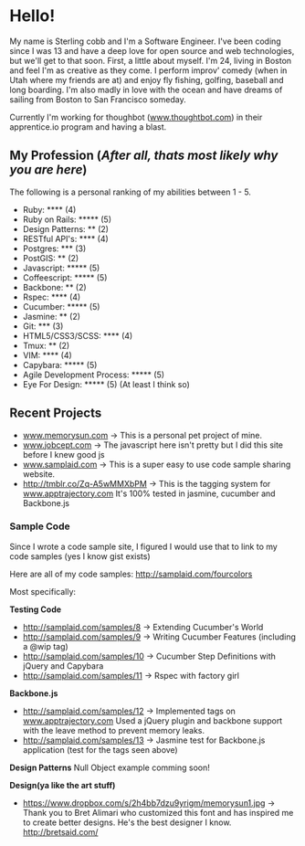 # Hello!

My name is Sterling cobb and I'm a Software Engineer. I've been coding since I was 13 and have a deep love for open source and web technologies, but we'll get to that soon. First, a little about myself. I'm 24, living in Boston and feel I'm as creative as they come. I perform improv' comedy (when in Utah where my friends are at) and enjoy fly fishing, golfing, baseball and long boarding. I'm also madly in love with the ocean and have dreams of sailing from Boston to San Francisco someday.

Currently I'm working for thoughbot (www.thoughtbot.com) in their apprentice.io program and having a blast.

## My Profession (*After all, thats most likely why you are here*)
The following is a personal ranking of my abilities between 1 - 5. 

* Ruby: **** (4)
* Ruby on Rails: ***** (5)
* Design Patterns: ** (2)
* RESTful API's: **** (4)
* Postgres: *** (3)
* PostGIS: ** (2)
* Javascript: ***** (5)
* Coffeescript: ***** (5)
* Backbone: ** (2)
* Rspec: **** (4)
* Cucumber: ***** (5)
* Jasmine: ** (2)
* Git: *** (3)
* HTML5/CSS3/SCSS: **** (4)
* Tmux: ** (2)
* VIM: **** (4)
* Capybara: ***** (5)
* Agile Development Process: ***** (5)
* Eye For Design: ***** (5) (At least I think so)

## Recent Projects
* www.memorysun.com -> This is a personal pet project of mine.
* www.jobcept.com -> The javascript here isn't pretty but I did this site before I knew good js
* www.samplaid.com -> This is a super easy to use code sample sharing website.
* http://tmblr.co/Zq-A5wMMXbPM -> This is the tagging system for www.apptrajectory.com It's 100% tested in jasmine, cucumber and Backbone.js

### Sample Code
Since I wrote a code sample site, I figured I would use that to link to my code samples (yes I know gist exists)

Here are all of my code samples: 
http://samplaid.com/fourcolors

Most specifically:

**Testing Code**
* http://samplaid.com/samples/8 -> Extending Cucumber's World
* http://samplaid.com/samples/9 -> Writing Cucumber Features (including a @wip tag)
* http://samplaid.com/samples/10 -> Cucumber Step Definitions with jQuery and Capybara
* http://samplaid.com/samples/11 -> Rspec with factory girl

**Backbone.js**
* http://samplaid.com/samples/12 -> Implemented tags on www.apptrajectory.com Used a jQuery plugin and backbone support with the leave method to prevent memory leaks.
* http://samplaid.com/samples/13 -> Jasmine test for Backbone.js application (test for the tags seen above)

**Design Patterns**
Null Object example comming soon!

**Design(ya like the art stuff)**
* https://www.dropbox.com/s/2h4bb7dzu9yrigm/memorysun1.jpg -> Thank you to Bret Alimari who customized this font and has inspired me to create better designs. He's the best designer I know. http://bretsaid.com/